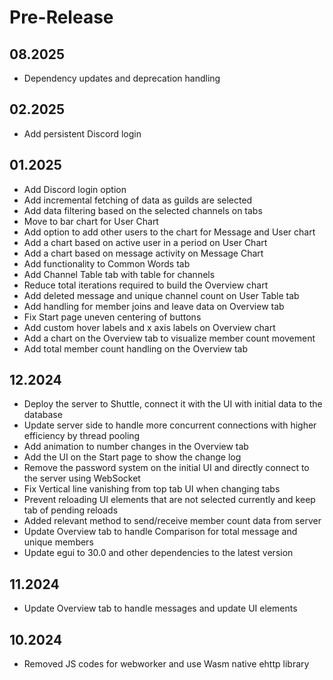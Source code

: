 # Pre-Release

## 08.2025

* Dependency updates and deprecation handling

## 02.2025

* Add persistent Discord login

## 01.2025

* Add Discord login option
* Add incremental fetching of data as guilds are selected
* Add data filtering based on the selected channels on tabs
* Move to bar chart for User Chart
* Add option to add other users to the chart for Message and User chart
* Add a chart based on active user in a period on User Chart
* Add a chart based on message activity on Message Chart
* Add functionality to Common Words tab
* Add Channel Table tab with table for channels
* Reduce total iterations required to build the Overview chart
* Add deleted message and unique channel count on User Table tab
* Add handling for member joins and leave data on Overview tab
* Fix Start page uneven centering of buttons
* Add custom hover labels and x axis labels on Overview chart
* Add a chart on the Overview tab to visualize member count movement
* Add total member count handling on the Overview tab

## 12.2024

* Deploy the server to Shuttle, connect it with the UI with initial data to the database
* Update server side to handle more concurrent connections with higher efficiency by thread pooling
* Add animation to number changes in the Overview tab
* Add the UI on the Start page to show the change log
* Remove the password system on the initial UI and directly connect to the server using WebSocket
* Fix Vertical line vanishing from top tab UI when changing tabs
* Prevent reloading UI elements that are not selected currently and keep tab of pending reloads
* Added relevant method to send/receive member count data from server
* Update Overview tab to handle Comparison for total message and unique members
* Update egui to 30.0 and other dependencies to the latest version

## 11.2024

* Update Overview tab to handle messages and update UI elements

## 10.2024

* Removed JS codes for webworker and use Wasm native ehttp library

